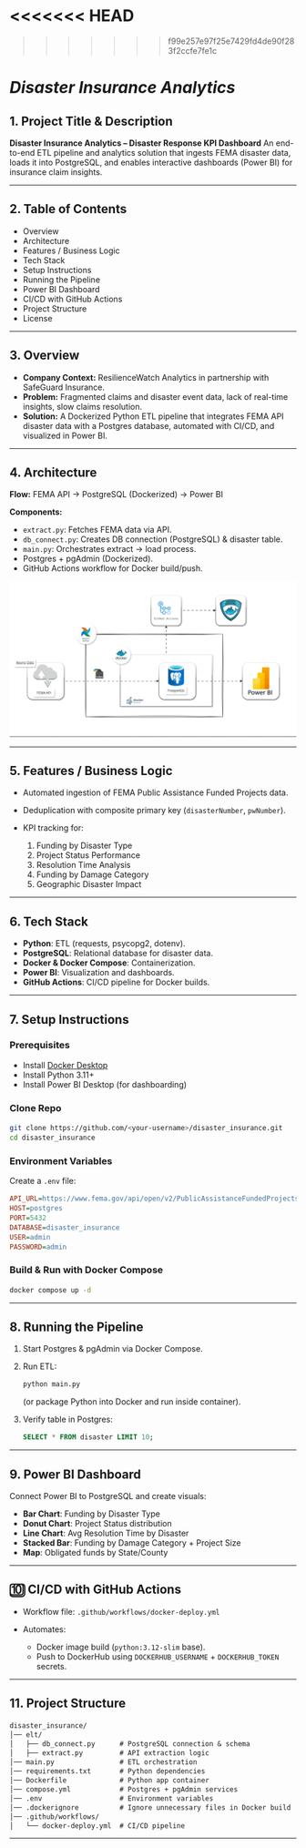 <<<<<<< HEAD
=======

>>>>>>> f99e257e97f25e7429fd4de90f283f2ccfe7fe1c
# *Disaster Insurance Analytics*



## 1. **Project Title & Description**

**Disaster Insurance Analytics – Disaster Response KPI Dashboard**
An end-to-end ETL pipeline and analytics solution that ingests FEMA disaster data, loads it into PostgreSQL, and enables interactive dashboards (Power BI) for insurance claim insights.

---

## 2. **Table of Contents**

* Overview
* Architecture
* Features / Business Logic
* Tech Stack
* Setup Instructions
* Running the Pipeline
* Power BI Dashboard
* CI/CD with GitHub Actions
* Project Structure
* License

---

## 3. **Overview**

* **Company Context:** ResilienceWatch Analytics in partnership with SafeGuard Insurance.
* **Problem:** Fragmented claims and disaster event data, lack of real-time insights, slow claims resolution.
* **Solution:** A Dockerized Python ETL pipeline that integrates FEMA API disaster data with a Postgres database, automated with CI/CD, and visualized in Power BI.

---

## 4. **Architecture**

**Flow:**
FEMA API  → PostgreSQL (Dockerized) → Power BI

**Components:**

* `extract.py`: Fetches FEMA data via API.
* `db_connect.py`: Creates DB connection (PostgreSQL) & disaster table.
* `main.py`: Orchestrates extract → load process.
* Postgres + pgAdmin (Dockerized).
* GitHub Actions workflow for Docker build/push.

![Architecture Diagram](https://github.com/Stephen-O07/disaster_insurance/blob/c05f86a18425ba5c6d43d5a645eaf0f6de263238/asset/ArchitectureDiagram.gif)

---

## 5. **Features / Business Logic**

* Automated ingestion of FEMA Public Assistance Funded Projects data.
* Deduplication with composite primary key (`disasterNumber`, `pwNumber`).
* KPI tracking for:

  1. Funding by Disaster Type
  2. Project Status Performance
  3. Resolution Time Analysis
  4. Funding by Damage Category
  5. Geographic Disaster Impact

---

## 6. **Tech Stack**

* **Python**: ETL (requests, psycopg2, dotenv).
* **PostgreSQL**: Relational database for disaster data.
* **Docker & Docker Compose**: Containerization.
* **Power BI**: Visualization and dashboards.
* **GitHub Actions**: CI/CD pipeline for Docker builds.

---

## 7. **Setup Instructions**

### Prerequisites

* Install [Docker Desktop](https://www.docker.com/products/docker-desktop)
* Install Python 3.11+
* Install Power BI Desktop (for dashboarding)

### Clone Repo

```bash
git clone https://github.com/<your-username>/disaster_insurance.git
cd disaster_insurance
```

### Environment Variables

Create a `.env` file:

```ini
API_URL=https://www.fema.gov/api/open/v2/PublicAssistanceFundedProjectsDetails
HOST=postgres
PORT=5432
DATABASE=disaster_insurance
USER=admin
PASSWORD=admin
```

### Build & Run with Docker Compose

```bash
docker compose up -d
```

---

## 8. **Running the Pipeline**

1. Start Postgres & pgAdmin via Docker Compose.
2. Run ETL:

   ```bash
   python main.py
   ```

   (or package Python into Docker and run inside container).
3. Verify table in Postgres:

   ```sql
   SELECT * FROM disaster LIMIT 10;
   ```

---

## 9. **Power BI Dashboard**

Connect Power BI to PostgreSQL and create visuals:

* **Bar Chart**: Funding by Disaster Type
* **Donut Chart**: Project Status distribution
* **Line Chart**: Avg Resolution Time by Disaster
* **Stacked Bar**: Funding by Damage Category + Project Size
* **Map**: Obligated funds by State/County

---

## 🔟 **CI/CD with GitHub Actions**

* Workflow file: `.github/workflows/docker-deploy.yml`
* Automates:

  * Docker image build (`python:3.12-slim` base).
  * Push to DockerHub using `DOCKERHUB_USERNAME` + `DOCKERHUB_TOKEN` secrets.

---

## 11. **Project Structure**

```plaintext
disaster_insurance/
│── elt/
│   ├── db_connect.py      # PostgreSQL connection & schema
│   ├── extract.py         # API extraction logic
│── main.py                # ETL orchestration
│── requirements.txt       # Python dependencies
│── Dockerfile             # Python app container
│── compose.yml            # Postgres + pgAdmin services
│── .env                   # Environment variables
│── .dockerignore          # Ignore unnecessary files in Docker build
│── .github/workflows/     
│   └── docker-deploy.yml  # CI/CD pipeline
```

---




